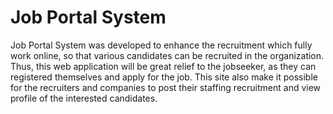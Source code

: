 # Job Portal System
Job Portal System was developed to enhance the recruitment which fully work online, so that various candidates can be recruited in the organization. Thus, this web application will be great relief to the jobseeker, as they can registered themselves and apply for the job. This site also make it possible for the recruiters and companies to post their staffing recruitment and view profile of the interested candidates.
